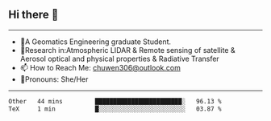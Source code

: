 ## Hi there 👋
---
- 🌱A Geomatics Engineering graduate Student.
- 🔭Research in:Atmospheric LIDAR & Remote sensing of satellite & Aerosol optical and physical properties & Radiative Transfer
- 📫 How to Reach Me: chuwen306@outlook.com
- 🍒Pronouns: She/Her
---

<!--START_SECTION:waka-->

```txt
Other   44 mins         ████████████████████████░   96.13 %
TeX     1 min           █░░░░░░░░░░░░░░░░░░░░░░░░   03.87 %
```

<!--END_SECTION:waka-->







